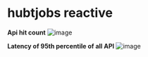 # hubtjobs reactive

**Api hit count**
![image](https://github.com/huuquannguyen/hubtjobsreactive/assets/80301438/f9523431-c84b-4aa9-bf93-46fac79c35ce)




**Latency of 95th percentile of all API**
![image](https://github.com/huuquannguyen/hubtjobsreactive/assets/80301438/3608e3d5-7ef3-4cee-ad00-18d63c90f607)